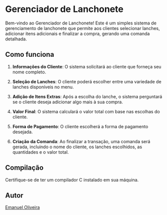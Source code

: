 # Gerenciador de Lanchonete

Bem-vindo ao Gerenciador de Lanchonete! Este é um simples sistema de gerenciamento de lanchonete que permite aos clientes selecionar lanches, adicionar itens adicionais e finalizar a compra, gerando uma comanda detalhada.

## Como funciona

1. **Informações do Cliente**: O sistema solicitará ao cliente que forneça seu nome completo.

2. **Seleção de Lanches**: O cliente poderá escolher entre uma variedade de lanches disponíveis no menu.

3. **Adição de Itens Extras**: Após a escolha do lanche, o sistema perguntará se o cliente deseja adicionar algo mais à sua compra.

4. **Valor Final**: O sistema calculará o valor total com base nas escolhas do cliente.

5. **Forma de Pagamento**: O cliente escolherá a forma de pagamento desejada.

6. **Criação da Comanda**: Ao finalizar a transação, uma comanda será gerada, incluindo o nome do cliente, os lanches escolhidos, as quantidades e o valor total.

## Compilação

Certifique-se de ter um compilador C instalado em sua máquina.

## Autor

[Emanuel Oliveira](https://github.com/EmafPlayer)

